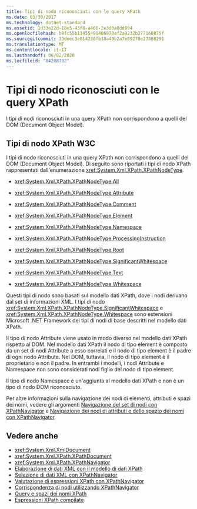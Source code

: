 ```yaml
---
title: Tipi di nodo riconosciuti con le query XPath
ms.date: 03/30/2017
ms.technology: dotnet-standard
ms.assetid: 1d33e22d-18e5-43f8-a466-2e3d0a8dd094
ms.openlocfilehash: b9fc55b11455491406970af2a9232b277160875f
ms.sourcegitcommit: 33deec3e814238fb18a49b2a7e89278e27888291
ms.translationtype: MT
ms.contentlocale: it-IT
ms.lasthandoff: 06/02/2020
ms.locfileid: "84288732"
---
```

# <a name="node-types-recognized-with-xpath-queries"></a>Tipi di nodo riconosciuti con le query XPath
I tipi di nodi riconosciuti in una query XPath non corrispondono a quelli del DOM (Document Object Model).  
  
## <a name="w3c-xpath-node-types"></a>Tipi di nodo XPath W3C  
 I tipi di nodo riconosciuti in una query XPath non corrispondono a quelli del DOM (Document Object Model). Di seguito sono riportati i tipi di nodo XPath rappresentati dall'enumerazione <xref:System.Xml.XPath.XPathNodeType>.  
  
- <xref:System.Xml.XPath.XPathNodeType.All>  
  
- <xref:System.Xml.XPath.XPathNodeType.Attribute>  
  
- <xref:System.Xml.XPath.XPathNodeType.Comment>  
  
- <xref:System.Xml.XPath.XPathNodeType.Element>  
  
- <xref:System.Xml.XPath.XPathNodeType.Namespace>  
  
- <xref:System.Xml.XPath.XPathNodeType.ProcessingInstruction>  
  
- <xref:System.Xml.XPath.XPathNodeType.Root>  
  
- <xref:System.Xml.XPath.XPathNodeType.SignificantWhitespace>  
  
- <xref:System.Xml.XPath.XPathNodeType.Text>  
  
- <xref:System.Xml.XPath.XPathNodeType.Whitespace>  
  
 Questi tipi di nodo sono basati sul modello dati XPath, dove i nodi derivano dal set di informazioni XML. I tipi di nodo <xref:System.Xml.XPath.XPathNodeType.SignificantWhitespace> e <xref:System.Xml.XPath.XPathNodeType.Whitespace> sono estensioni Microsoft .NET Framework dei tipi di nodi di base descritti nel modello dati XPath.  
  
 Il tipo di nodo Attribute viene usato in modo diverso nel modello dati XPath rispetto al DOM. Nel modello dati XPath il nodo di tipo element è composto da un set di nodi Attribute a esso correlati e il nodo di tipo element è il padre di ogni nodo Attribute. Nel DOM, tuttavia, il nodo di tipo element è il proprietario e non il padre. In entrambi i modelli, i nodi Attribute e Namespace non sono considerati nodi figlio del nodo di tipo element.  
  
 Il tipo di nodo Namespace è un'aggiunta al modello dati XPath e non è un tipo di nodo DOM riconosciuto.  
  
 Per altre informazioni sulla navigazione dei nodi di elementi, attributi e spazi dei nomi, vedere gli argomenti [Navigazione del set di nodi con XPathNavigator](node-set-navigation-using-xpathnavigator.md) e [Navigazione dei nodi di attributi e dello spazio dei nomi con XPathNavigator](attribute-and-namespace-node-navigation-using-xpathnavigator.md).  
  
## <a name="see-also"></a>Vedere anche

- <xref:System.Xml.XmlDocument>
- <xref:System.Xml.XPath.XPathDocument>
- <xref:System.Xml.XPath.XPathNavigator>
- [Elaborazione di dati XML con il modello di dati XPath](process-xml-data-using-the-xpath-data-model.md)
- [Selezione di dati XML con XPathNavigator](select-xml-data-using-xpathnavigator.md)
- [Valutazione di espressioni XPath con XPathNavigator](evaluate-xpath-expressions-using-xpathnavigator.md)
- [Corrispondenza di nodi utilizzando XPathNavigator](matching-nodes-using-xpathnavigator.md)
- [Query e spazi dei nomi XPath](xpath-queries-and-namespaces.md)
- [Espressioni XPath compilate](compiled-xpath-expressions.md)
